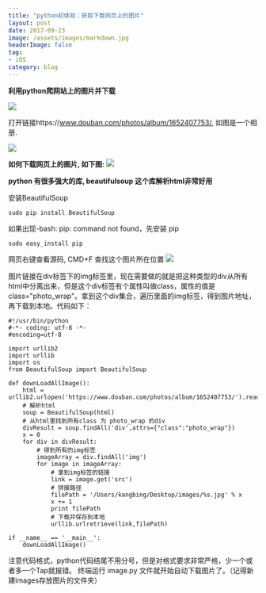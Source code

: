 ```yaml
---
title: "python初体验：获取下载网页上的图片"
layout: post
date: 2017-09-23
image: /assets/images/markdown.jpg
headerImage: false
tag:
- iOS
category: blog
---
```



**利用python爬网站上的图片并下载**

![](https://ws1.sinaimg.cn/large/9e1008a3ly1fjtfeai4coj209g05bmx8.jpg)

打开链接https://www.douban.com/photos/album/1652407753/, 如图是一个相册.

![](https://ws1.sinaimg.cn/large/9e1008a3ly1fjtdob1s90j20pw0panhx.jpg)

**如何下载网页上的图片, 如下图:**
![](https://ws1.sinaimg.cn/large/9e1008a3ly1fjtdoq0g7rj20bv0c6jta.jpg)


**python 有很多强大的库, beautifulsoup 这个库解析html非常好用**

安装BeautifulSoup

	sudo pip install BeautifulSoup


如果出现-bash: pip: command not found，先安装 pip

	sudo easy_install pip


网页右键查看源码, CMD+F 查找这个图片所在位置
![](https://ws1.sinaimg.cn/large/9e1008a3ly1fjtdozbuxfj20re0oc7b7.jpg)


图片链接在div标签下的img标签里，现在需要做的就是把这种类型的div从所有html中分离出来，但是这个div标签有个属性叫做class，属性的值是class="photo_wrap"。拿到这个div集合，遍历里面的img标签，得到图片地址，再下载到本地。代码如下：

	#!/usr/bin/python
	#-*- coding: utf-8 -*-
	#encoding=utf-8
	
	import urllib2
	import urllib
	import os
	from BeautifulSoup import BeautifulSoup
	
	def downLoadAllImage():
	    html = urllib2.urlopen('https://www.douban.com/photos/album/1652407753/').read()
	    # 解析html
	    soup = BeautifulSoup(html)
	    # 从html里找到所有class 为 photo_wrap 的div
	    divResult = soup.findAll('div',attrs={"class":"photo_wrap"})
	    x = 0
	    for div in divResult:
	        # 得到所有的img标签
	        imageArray = div.findAll('img')
	        for image in imageArray:
	            # 拿到img标签的链接
	            link = image.get('src')
	            # 拼接路径
	            filePath = '/Users/kangbing/Desktop/images/%s.jpg' % x
	            x += 1
	            print filePath
	            # 下载并保存到本地
	            urllib.urlretrieve(link,filePath)
	
	if __name__ == '__main__':
	    downLoadAllImage()


注意代码格式，python代码结尾不用分号，但是对格式要求非常严格，少一个或者多一个Tap就报错。
终端运行 image.py 文件就开始自动下载图片了。（记得新建images存放图片的文件夹）

